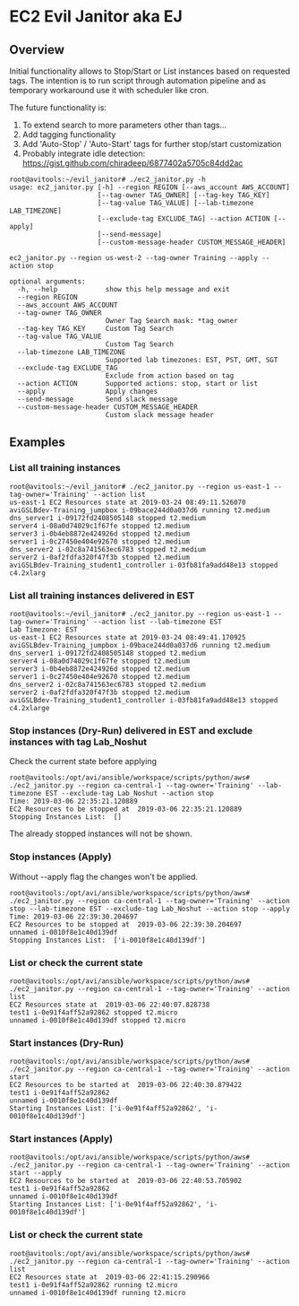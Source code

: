# EC2 Evil Janitor aka EJ
## Overview
Initial functionality allows to Stop/Start or List instances based on requested tags. The intention is to run script through automation pipeline and as temporary workaround use it with scheduler like cron.

The future functionality is:
1. To extend search to more parameters other than tags...
2. Add tagging functionality
3. Add 'Auto-Stop' / 'Auto-Start' tags for further stop/start customization
4. Probably integrate idle detection: https://gist.github.com/chiradeep/6877402a5705c84dd2ac


```
root@avitools:~/evil_janitor# ./ec2_janitor.py -h
usage: ec2_janitor.py [-h] --region REGION [--aws_account AWS_ACCOUNT]
                      [--tag-owner TAG_OWNER] [--tag-key TAG_KEY]
                      [--tag-value TAG_VALUE] [--lab-timezone LAB_TIMEZONE]
                      [--exclude-tag EXCLUDE_TAG] --action ACTION [--apply]
                      [--send-message]
                      [--custom-message-header CUSTOM_MESSAGE_HEADER]

ec2_janitor.py --region us-west-2 --tag-owner Training --apply --action stop

optional arguments:
  -h, --help            show this help message and exit
  --region REGION
  --aws_account AWS_ACCOUNT
  --tag-owner TAG_OWNER
                        Owner Tag Search mask: *tag_owner
  --tag-key TAG_KEY     Custom Tag Search
  --tag-value TAG_VALUE
                        Custom Tag Search
  --lab-timezone LAB_TIMEZONE
                        Supported lab timezones: EST, PST, GMT, SGT
  --exclude-tag EXCLUDE_TAG
                        Exclude from action based on tag
  --action ACTION       Supported actions: stop, start or list
  --apply               Apply changes
  --send-message        Send slack message
  --custom-message-header CUSTOM_MESSAGE_HEADER
                        Custom slack message header
```
## Examples
### List all training instances
```
root@avitools:~/evil_janitor# ./ec2_janitor.py --region us-east-1 --tag-owner='Training' --action list
us-east-1 EC2 Resources state at 2019-03-24 08:49:11.526070
aviGSLBdev-Training_jumpbox i-09bace244d0a037d6 running t2.medium
dns_server1 i-09172fd2408505148 stopped t2.medium
server4 i-08a0d74029c1f67fe stopped t2.medium
server3 i-0b4eb8872e424926d stopped t2.medium
server1 i-0c27450e404e92670 stopped t2.medium
dns_server2 i-02c8a741563ec6783 stopped t2.medium
server2 i-0af2fdfa320f47f3b stopped t2.medium
aviGSLBdev-Training_student1_controller i-03fb81fa9add48e13 stopped c4.2xlarg
```
### List all training instances delivered in EST
```
root@avitools:~/evil_janitor# ./ec2_janitor.py --region us-east-1 --tag-owner='Training' --action list --lab-timezone EST
Lab Timezone: EST
us-east-1 EC2 Resources state at 2019-03-24 08:49:41.170925
aviGSLBdev-Training_jumpbox i-09bace244d0a037d6 running t2.medium
dns_server1 i-09172fd2408505148 stopped t2.medium
server4 i-08a0d74029c1f67fe stopped t2.medium
server3 i-0b4eb8872e424926d stopped t2.medium
server1 i-0c27450e404e92670 stopped t2.medium
dns_server2 i-02c8a741563ec6783 stopped t2.medium
server2 i-0af2fdfa320f47f3b stopped t2.medium
aviGSLBdev-Training_student1_controller i-03fb81fa9add48e13 stopped c4.2xlarge
```

### Stop instances (Dry-Run) delivered in EST and exclude instances with tag Lab_Noshut
Check the current state before applying
```
root@avitools:/opt/avi/ansible/workspace/scripts/python/aws# ./ec2_janitor.py --region ca-central-1 --tag-owner='Training' --lab-timezone EST --exclude-tag Lab_Noshut --action stop 
Time: 2019-03-06 22:35:21.120889
EC2 Resources to be stopped at  2019-03-06 22:35:21.120889
Stopping Instances List:  []
```
The already stopped instances will not be shown.
### Stop instances (Apply)
Without --apply flag the changes won't be applied.
```
root@avitools:/opt/avi/ansible/workspace/scripts/python/aws# ./ec2_janitor.py --region ca-central-1 --tag-owner='Training' --action stop --lab-timezone EST --exclude-tag Lab_Noshut --action stop --apply
Time: 2019-03-06 22:39:30.204697
EC2 Resources to be stopped at  2019-03-06 22:39:30.204697
unnamed i-0010f8e1c40d139df
Stopping Instances List:  ['i-0010f8e1c40d139df']
```
### List or check the current state
```
root@avitools:/opt/avi/ansible/workspace/scripts/python/aws# ./ec2_janitor.py --region ca-central-1 --tag-owner='Training' --action list
EC2 Resources state at  2019-03-06 22:40:07.828738
test1 i-0e91f4aff52a92862 stopped t2.micro
unnamed i-0010f8e1c40d139df stopped t2.micro
```
### Start instances (Dry-Run)
```
root@avitools:/opt/avi/ansible/workspace/scripts/python/aws# ./ec2_janitor.py --region ca-central-1 --tag-owner='Training' --action start
EC2 Resources to be started at  2019-03-06 22:40:30.879422
test1 i-0e91f4aff52a92862
unnamed i-0010f8e1c40d139df
Starting Instances List: ['i-0e91f4aff52a92862', 'i-0010f8e1c40d139df']
```
### Start instances (Apply)
```
root@avitools:/opt/avi/ansible/workspace/scripts/python/aws# ./ec2_janitor.py --region ca-central-1 --tag-owner='Training' --action start --apply
EC2 Resources to be started at  2019-03-06 22:40:53.705902
test1 i-0e91f4aff52a92862
unnamed i-0010f8e1c40d139df
Starting Instances List: ['i-0e91f4aff52a92862', 'i-0010f8e1c40d139df']
```
### List or check the current state
```
root@avitools:/opt/avi/ansible/workspace/scripts/python/aws# ./ec2_janitor.py --region ca-central-1 --tag-owner='Training' --action list
EC2 Resources state at  2019-03-06 22:41:15.290966
test1 i-0e91f4aff52a92862 running t2.micro
unnamed i-0010f8e1c40d139df running t2.micro
```

